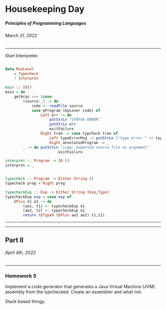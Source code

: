 # Housekeeping Day
##### Principles of Programming Languages
###### March 31, 2022
---

Start Interpreter.

```hs

data RunLevel
	= Typecheck
	| Interpret
	
main :: IO()
main = do
	getArgs >>= \case
		(source:_) -> do
			code <- readFile source
			case pProgram (myLexer code) of
				Left err -> do
					putStrLn "SYNTAX ERROR"
					putStrLn err
					exitFailure
				Right tree -> case typcheck tree of
					Left typeErrorMsg -> putStrLn ("type error " ++ typeErrorMsg)
					Right annotatedProgram -> _
		_ -> do putStrLn "icpp: expected source file as argument"
						exitFailure

interpret :: Program -> IO ()
interpret = _


typecheck :: Program -> Either String ()
typecheck prog = Right prog

typecheckExp :: Exp -> Either String (Exp,Type)
typecheckExp exp = case exp of
	EPlus e1 e2 -> do
		(ae1, t1) <- typecheckExp e1
		(ae2, t2) <- typecheckExp e2
		return (ETyped (EPlus ae1 ae2) t1,t1)
```

---
---

## Part II
###### April 4th, 2022
---

### Homework 5 

Implement a code generator that generates a Java Virtual Machine (JVM) assembly from the typchecked. Create an assembler and what not.

Stack based thingy.